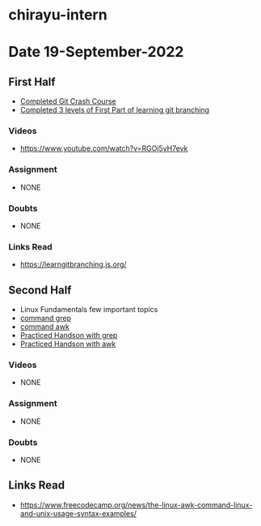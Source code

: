 # chirayu-intern

# Date 19-September-2022

## First Half

- [Completed Git Crash Course](https://www.youtube.com/watch?v=RGOj5yH7evk)
- [Completed 3 levels of First Part of learning git branching](https://learngitbranching.js.org/)
### Videos

- https://www.youtube.com/watch?v=RGOj5yH7evk

### Assignment

- NONE
### Doubts

- NONE

### Links Read

- https://learngitbranching.js.org/

## Second Half  

- Linux Fundamentals few important topics
- [command grep](https://www.geeksforgeeks.org/grep-command-in-unixlinux/)
- [command awk](https://www.geeksforgeeks.org/awk-command-unixlinux-examples/)
- [Practiced Handson with grep](/home/chirayuzambare/greptest.txt)
- [Practiced Handson with awk](/home/chirayuzambare/awktest.txt)
### Videos
      
- NONE

### Assignment

- NONE 

### Doubts

- NONE

## Links Read

- https://www.freecodecamp.org/news/the-linux-awk-command-linux-and-unix-usage-syntax-examples/
